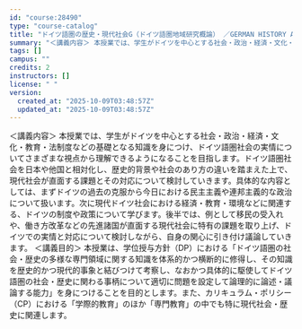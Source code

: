 ```yaml
---
id: "course:28490"
type: "course-catalog"
title: "ドイツ語圏の歴史・現代社会G（ドイツ語圏地域研究概論） ／GERMAN HISTORY AND CONTEMPORARY SOCIETY G"
summary: "＜講義内容＞ 本授業では、学生がドイツを中心とする社会・政治・経済・文化・教育・法制度などの基礎となる知識を身につけ、ドイツ語圏社会の実情についてさまざまな視点から理解できるようになることを目指します。ドイツ語圏社会を日本や他国と相対化し、…"
tags: []
campus: ""
credits: 2
instructors: []
license: " "
version:
  created_at: "2025-10-09T03:48:57Z"
  updated_at: "2025-10-09T03:48:57Z"
---
```


＜講義内容＞ 本授業では、学生がドイツを中心とする社会・政治・経済・文化・教育・法制度などの基礎となる知識を身につけ、ドイツ語圏社会の実情についてさまざまな視点から理解できるようになることを目指します。ドイツ語圏社会を日本や他国と相対化し、歴史的背景や社会のあり方の違いを踏まえた上で、現代社会が直面する課題とその対応について検討していきます。具体的な内容としては、まずドイツの過去の克服から今日における民主主義や連邦主義的な政治について扱います。次に現代ドイツ社会における経済・教育・環境などに関連する、ドイツの制度や政策について学びます。後半では、例として移民の受入れや、働き方改革などの先進諸国が直面する現代社会に特有の課題を取り上げ、ドイツでの実情と対応について検討しながら、自身の関心に引き付け議論していきます。 ＜講義目的＞ 本授業は、学位授与方針（DP）における「ドイツ語圏の社会・歴史の多様な専門領域に関する知識を体系的かつ横断的に修得し、その知識を歴史的かつ現代的事象と結びつけて考察し、なおかつ具体的に駆使してドイツ語圏の社会・歴史に関わる事柄について適切に問題を設定して論理的に論述・議論する能力」を身につけることを目的とします。また、カリキュラム・ポリシー（CP）における「学際的教育」のほか「専門教育」の中でも特に現代社会・歴史に関連します。
